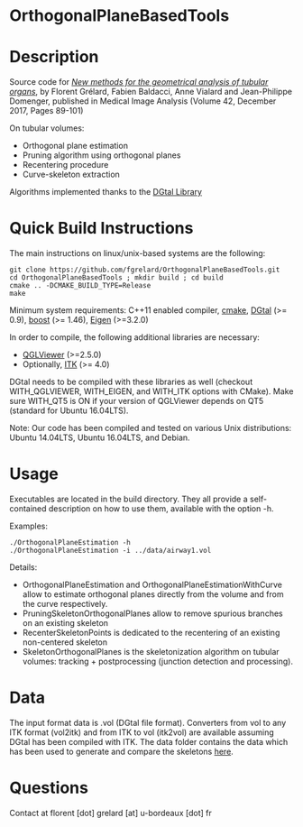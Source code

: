 # OrthogonalPlaneBasedTools

Description
===========
Source code for [*New methods for the geometrical analysis of tubular organs*](https://www.sciencedirect.com/science/article/pii/S1361841517301226?via%3Dihub), by Florent Grélard, Fabien Baldacci, Anne Vialard and Jean-Philippe Domenger, published in Medical Image Analysis (Volume 42, December 2017, Pages 89-101) 

On tubular volumes:

* Orthogonal plane estimation
* Pruning algorithm using orthogonal planes
* Recentering procedure
* Curve-skeleton extraction

Algorithms implemented thanks to the [DGtal Library](http://dgtal.org/)



Quick Build Instructions
========================
The main instructions on linux/unix-based systems are the following:

```shell
git clone https://github.com/fgrelard/OrthogonalPlaneBasedTools.git
cd OrthogonalPlaneBasedTools ; mkdir build ; cd build
cmake .. -DCMAKE_BUILD_TYPE=Release
make
```

Minimum system requirements: C++11 enabled compiler, [cmake](http://cmake.org), [DGtal](http://dgtal.org/) (>= 0.9), [boost](http://boost.org) (>= 1.46), [Eigen](http://eigen.tuxfamily.org/index.php?title=Main_Page) (>=3.2.0)

In order to compile, the following additional libraries are necessary:
* [QGLViewer](http://libqglviewer.com/) (>=2.5.0)
* Optionally, [ITK](https://itk.org/) (>= 4.0)

DGtal needs to be compiled with these libraries as well (checkout WITH_QGLVIEWER, WITH_EIGEN, and WITH_ITK options with CMake). 
Make sure WITH_QT5 is ON if your version of QGLViewer depends on QT5 (standard for Ubuntu 16.04LTS).

Note: Our code has been compiled and tested on various Unix distributions: Ubuntu 14.04LTS, Ubuntu 16.04LTS, and Debian.


Usage
========================
Executables are located in the build directory. 
They all provide a self-contained description on how to use them, available with the option -h.

Examples:
```shell
./OrthogonalPlaneEstimation -h
./OrthogonalPlaneEstimation -i ../data/airway1.vol
```
Details:
* OrthogonalPlaneEstimation and OrthogonalPlaneEstimationWithCurve allow to estimate orthogonal planes directly from the volume and from the curve respectively.
* PruningSkeletonOrthogonalPlanes allow to remove spurious branches on an existing skeleton
* RecenterSkeletonPoints is dedicated to the recentering of an existing non-centered skeleton
* SkeletonOrthogonalPlanes is the skeletonization algorithm on tubular volumes: tracking + postprocessing (junction detection and processing).


Data
========================
The input format data is .vol (DGtal file format). Converters from vol to any ITK format (vol2itk) and from ITK to vol (itk2vol) are available assuming DGtal has been compiled with ITK.
The data folder contains the data which has been used to generate and compare the skeletons [here](https://fgrelard.github.io/OrthogonalPlaneBasedTools).

Questions
========================
Contact at florent [dot] grelard [at] u-bordeaux [dot] fr

